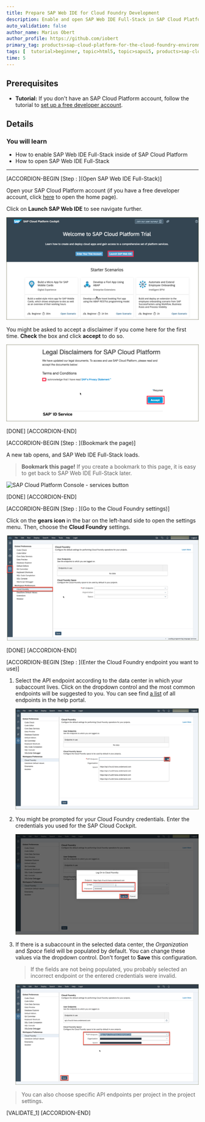 ```yaml
---
title: Prepare SAP Web IDE for Cloud Foundry Development
description: Enable and open SAP Web IDE Full-Stack in SAP Cloud Platform, and configure the CF API endpoint to deploy.
auto_validation: false
author_name: Marius Obert
author_profile: https://github.com/iobert
primary_tag: products>sap-cloud-platform-for-the-cloud-foundry-environment
tags: [  tutorial>beginner, topic>html5, topic>sapui5, products>sap-cloud-platform ]
time: 5
---
```

## Prerequisites
- **Tutorial:** If you don't have an SAP Cloud Platform account, follow the tutorial to [set up a free developer account](hcp-create-trial-account).

## Details
### You will learn
  - How to enable SAP Web IDE Full-Stack inside of SAP Cloud Platform
  - How to open SAP Web IDE Full-Stack

---


[ACCORDION-BEGIN [Step : ](Open SAP Web IDE Full-Stack)]



Open your SAP Cloud Platform account (if you have a free developer account, click [here](https://cockpit.hanatrial.ondemand.com/) to open the home page).

 Click on **Launch SAP Web IDE** to see navigate further.

![open webide](open-webide.png)

You might be asked to accept a disclaimer if you come here for the first time. **Check** the box and click **accept** to do so.

![disclaimer](disclaimer.png)


[DONE]
[ACCORDION-END]

[ACCORDION-BEGIN [Step : ](Bookmark the page)]

A new tab opens, and SAP Web IDE Full-Stack loads.

>**Bookmark this page!**  If you create a bookmark to this page, it is easy to get back to SAP Web IDE Full-Stack later.

![SAP Cloud Platform Console - services button](web_ide_start_screen.png)

[DONE]
[ACCORDION-END]

[ACCORDION-BEGIN [Step : ](Go to the Cloud Foundry settings)]

Click on the **gears icon** in the bar on the left-hand side to open the settings menu. Then, choose the **Cloud Foundry** settings.

![webidesettings](cfconfig.png)

[DONE]
[ACCORDION-END]

[ACCORDION-BEGIN [Step : ](Enter the Cloud Foundry endpoint you want to use)]

1. Select the API endpoint according to the data center in which your subaccount lives. Click on the dropdown control and the most common endpoints will be suggested to you. You can see find [a list](https://help.sap.com/viewer/65de2977205c403bbc107264b8eccf4b/Cloud/en-US/350356d1dc314d3199dca15bd2ab9b0e.html?platform=hootsuite) of all endpoints in the help portal.

    ![cfendpoints](cfendpoints.png)

2. You might be prompted for your Cloud Foundry credentials. Enter the credentials you used for the SAP Cloud Cockpit.

    ![cfcred](cfcred.png)

3. If there is a subaccount in the selected data center, the *Organization* and *Space* field will be populated by default. You can change these values via the dropdown control. Don't forget to **Save** this configuration.

    > If the fields are not being populated, you probably selected an incorrect endpoint or the entered credentials were invalid.

    ![cfsave](cfsave.png)

> You can also choose specific API endpoints per project in the project settings.

[VALIDATE_1]
[ACCORDION-END]
